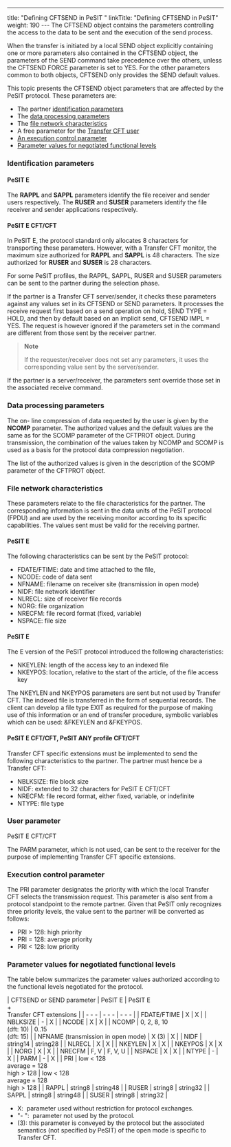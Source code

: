 ---
title: "Defining CFTSEND in PeSIT "
linkTitle: "Defining CFTSEND in PeSIT"
weight: 190
--- The CFTSEND object contains the parameters controlling the access to
the data to be sent and the execution of the send process.

When the transfer is initiated by a local SEND object explicitly containing
one or more parameters also contained in the CFTSEND object, the parameters
of the SEND command take precedence over the others, unless the CFTSEND
FORCE parameter is set to YES. For the other parameters common to both
objects, CFTSEND only provides the SEND default values.

This topic presents the CFTSEND
object parameters that are affected by the PeSIT protocol. These parameters
are:

- The partner [identification parameters](#Identification_parameters)
- The [data
    processing parameters](#Data_processing_parameters)
- The [file
    network characteristics](#File_network_characteristics)
- A free parameter
    for the [Transfer CFT user](#User_parameter)
- [An
    execution control parameter](#Execution_control_parameter)
- [Parameter
    values for negotiated functional levels](#Parameter_values_for_negotiated_functional_levels)

<span id="Identification_parameters"></span>

### Identification parameters

#### **PeSIT E**

The **RAPPL** and **SAPPL** parameters identify the file receiver
and sender users respectively. The **RUSER** and **SUSER** parameters
identify the file receiver and sender applications respectively.

#### **PeSIT E CFT/CFT**

In PeSIT E, the protocol standard only allocates 8 characters for transporting
these parameters. However, with a Transfer CFT monitor, the maximum size
authorized for **RAPPL** and **SAPPL** is 48 characters. The size
authorized for **RUSER** and **SUSER** is 28 characters.

For some PeSIT profiles, the RAPPL, SAPPL, RUSER and SUSER parameters
can be sent to the partner during the selection phase.

If the partner is a Transfer CFT server/sender,
it checks these parameters against any values set in its CFTSEND or SEND
parameters. It processes the receive request first based on a send operation
on hold, SEND TYPE = HOLD, and then by default based on an implicit send,
CFTSEND IMPL = YES. The request is however ignored if the parameters set
in the command are different from those sent by the receiver partner.

> **Note**
>
> If the requester/receiver does
> not set any parameters, it uses the corresponding value sent by the server/sender.

If the partner is a server/receiver,
the parameters sent override those set in the associated receive command.

<span id="Data_processing_parameters"></span>

### Data processing parameters

The on- line compression of data requested by the user is given by the
**NCOMP** parameter. The authorized values and the default values are
the same as for the SCOMP parameter of the CFTPROT object. During transmission,
the combination of the values taken by NCOMP and SCOMP is used as a basis
for the protocol data compression negotiation.

The list of the authorized values is given in the description of the
SCOMP parameter of the CFTPROT object.

<span id="File_network_characteristics"></span>

### File network characteristics

These parameters relate to the file characteristics for the partner.
The corresponding information is sent in the data units of the PeSIT protocol
(FPDU) and are used by the receiving monitor according to its specific
capabilities. The values sent must be valid for the receiving partner.

#### PeSIT E

The following characteristics can be sent by the PeSIT protocol:

- FDATE/FTIME:
    date and time attached to the file,
- NCODE:
    code of data sent
- NFNAME:
    filename on receiver site (transmission in open mode)
- NIDF:
    file network identifier
- NLRECL:
    size of receiver file records
- NORG:
    file organization
- NRECFM:
    file record format (fixed, variable)
- NSPACE:
    file size

#### PeSIT E

The E version of the PeSIT protocol introduced the following characteristics:

- NKEYLEN:
    length of the access key to an indexed file
- NKEYPOS:
    location, relative to the start of the article, of the file access key

The NKEYLEN and NKEYPOS parameters are sent but not used by Transfer
CFT. The indexed file is transferred in the form of sequential records.
The client can develop a file type EXIT as required for the purpose of
making use of this information or an end of transfer procedure, symbolic
variables which can be used: &FKEYLEN and &FKEYPOS.

#### PeSIT E CFT/CFT, PeSIT ANY profile CFT/CFT

Transfer CFT specific extensions must be implemented to send the following
characteristics to the partner. The partner must hence be a Transfer CFT:

- NBLKSIZE:
    file block size
- NIDF:
    extended to 32 characters for PeSIT E CFT/CFT
- NRECFM:
    file record format, either fixed, variable, or indefinite
- NTYPE:
    file type

<span id="User_parameter"></span>

### User parameter

PeSIT E CFT/CFT

The PARM parameter, which is not used, can be sent to the receiver
for the purpose of implementing Transfer CFT specific extensions.

<span id="Execution_control_parameter"></span>

### Execution control parameter

The PRI parameter designates the priority with which the local
Transfer CFT selects the transmission request. This parameter is also sent
from a protocol standpoint to the remote partner. Given that PeSIT only
recognizes three priority levels, the value sent to the partner will be
converted as follows:

- PRI > 128: high
    priority
- PRI = 128: average
    priority
- PRI &lt; 128: low
    priority

<span id="Parameter_values_for_negotiated_functional_levels"></span>

### Parameter values for negotiated functional levels

The table below summarizes the parameter values authorized according
to the functional levels negotiated for the protocol.

| CFTSEND or SEND parameter  | PeSIT E  | PeSIT E<br/> +<br/> Transfer CFT extensions  |
| - - - | - - - | - - - |
| FDATE/FTIME  | X  | X  |
| NBLKSIZE  | - | X  |
| NCODE  | X  | X  |
| NCOMP  | 0, 2, 8, 10<br /> (dft: 10)  | 0..15<br /> (dft: 15)  |
| NFNAME (transmission in open mode)  | X (3)  | X  |
| NIDF | string14  | string28  |
| NLRECL  | X  | X  |
| NKEYLEN  | X  | X  |
| NKEYPOS  | X  | X  |
| NORG | X  | X  |
| NRECFM  | F, V  | F, V, U  |
| NSPACE  | X  | X  |
| NTYPE  | - | X  |
| PARM | - | X  |
| PRI  | low &lt; 128<br /> average = 128<br /> high &gt; 128  | low &lt; 128<br /> average = 128<br /> high &gt; 128  |
| RAPPL  | string8  | string48  |
| RUSER  | string8  | string32 |
| SAPPL | string8  | string48  |
| SUSER  | string8  | string32 |

- X:  parameter
    used without restriction for protocol exchanges.
- "- ":  parameter
    not used by the protocol.
- (3): this parameter is conveyed
    by the protocol but the associated semantics (not specified by PeSIT)
    of the open mode is specific to Transfer CFT.
